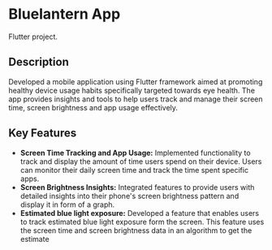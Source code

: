 # Bluelantern App

Flutter project.

## Description

Developed a mobile application using Flutter framework aimed at promoting healthy device usage habits
specifically targeted towards eye health. The app provides insights and tools to help users track and manage
their screen time, screen brightness and app usage effectively.

## Key Features
* **Screen Time Tracking and App Usage:** Implemented functionality to track and display the amount of time
users spend on their device. Users can monitor their daily screen time and track the time spent specific
apps.
* **Screen Brightness Insights:** Integrated features to provide users with detailed insights into their phone's
screen brightness pattern and display it in form of a graph.
* **Estimated blue light exposure:** Developed a feature that enables users to track estimated blue light
exposure form the screen. This feature uses the screen time and screen brightness data in an algorithm to
get the estimate
